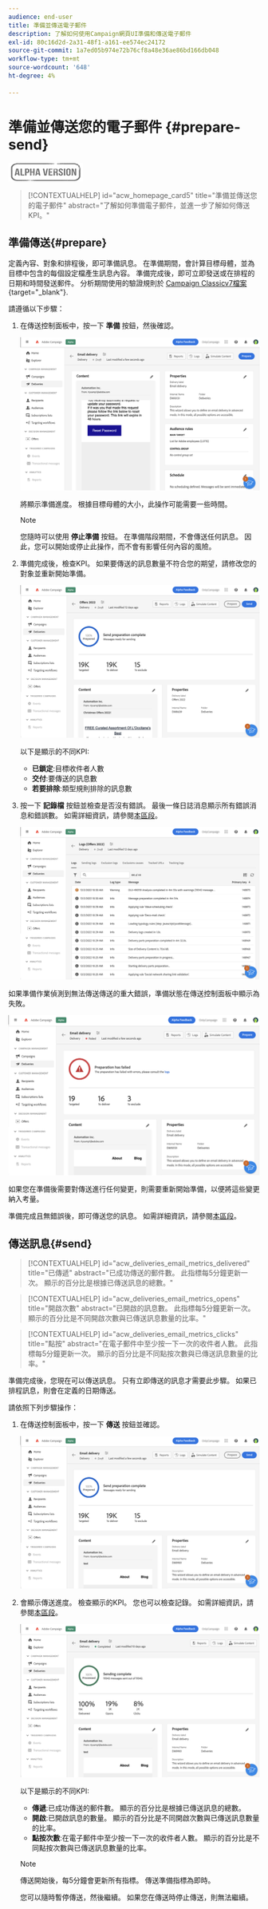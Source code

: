 ```yaml
---
audience: end-user
title: 準備並傳送電子郵件
description: 了解如何使用Campaign網頁UI準備和傳送電子郵件
exl-id: 80c16d2d-2a31-48f1-a161-ee574ec24172
source-git-commit: 1a7ed05b974e72b76cf8a48e36ae86bd166db048
workflow-type: tm+mt
source-wordcount: '648'
ht-degree: 4%

---
```


# 準備並傳送您的電子郵件 {#prepare-send}

![](../assets/do-not-localize/badge.png)

>[!CONTEXTUALHELP]
>id="acw_homepage_card5"
>title="準備並傳送您的電子郵件"
>abstract="了解如何準備電子郵件，並進一步了解如何傳送KPI。"

<!--

	show how to prepare and send the email + the live kpis in the dashboard

like acc when preparation, target calculated then send
real time KPIs, not in AJO. similar to ACS.
exclusion logs, causes
-->

<!--
send also KPIs
-->

## 準備傳送{#prepare}

定義內容、對象和排程後，即可準備訊息。 在準備期間，會計算目標母體，並為目標中包含的每個設定檔產生訊息內容。 準備完成後，即可立即發送或在排程的日期和時間發送郵件。 分析期間使用的驗證規則於 [Campaign Classicv7檔案](https://experienceleague.adobe.com/docs/campaign-classic/using/sending-messages/key-steps-when-creating-a-delivery/steps-validating-the-delivery.html#validation-process-with-typologies){target="_blank"}.

請遵循以下步驟：

1. 在傳送控制面板中，按一下 **準備** 按鈕，然後確認。

   ![](assets/prepare.png)

   將顯示準備進度。 根據目標母體的大小，此操作可能需要一些時間。

   >[!NOTE]
   >
   >您隨時可以使用 **停止準備** 按鈕。 在準備階段期間，不會傳送任何訊息。 因此，您可以開始或停止此操作，而不會有影響任何內容的風險。

1. 準備完成後，檢查KPI。 如果要傳送的訊息數量不符合您的期望，請修改您的對象並重新開始準備。

   ![](assets/prepare2.png)

   以下是顯示的不同KPI:

   * **已鎖定**:目標收件者人數
   * **交付**:要傳送的訊息數
   * **若要排除**:類型規則排除的訊息數

1. 按一下 **記錄檔** 按鈕並檢查是否沒有錯誤。 最後一條日誌消息顯示所有錯誤消息和錯誤數。 如需詳細資訊，請參閱[本區段](delivery-logs.md)。

   ![](assets/prepare-logs.png)

如果準備作業偵測到無法傳送傳送的重大錯誤，準備狀態在傳送控制面板中顯示為失敗。

![](assets/prepare-error.png)

如果您在準備後需要對傳送進行任何變更，則需要重新開始準備，以便將這些變更納入考量。

準備完成且無錯誤後，即可傳送您的訊息。 如需詳細資訊，請參閱[本區段](#send)。

## 傳送訊息{#send}

>[!CONTEXTUALHELP]
>id="acw_deliveries_email_metrics_delivered"
>title="已傳遞"
>abstract="已成功傳送的郵件數。 此指標每5分鐘更新一次。 顯示的百分比是根據已傳送訊息的總數。"

>[!CONTEXTUALHELP]
>id="acw_deliveries_email_metrics_opens"
>title="開啟次數"
>abstract="已開啟的訊息數。 此指標每5分鐘更新一次。 顯示的百分比是不同開啟次數與已傳送訊息數量的比率。"

>[!CONTEXTUALHELP]
>id="acw_deliveries_email_metrics_clicks"
>title="點按"
>abstract="在電子郵件中至少按一下一次的收件者人數。 此指標每5分鐘更新一次。 顯示的百分比是不同點按次數與已傳送訊息數量的比率。"


準備完成後，您現在可以傳送訊息。 只有立即傳送的訊息才需要此步驟。 如果已排程訊息，則會在定義的日期傳送。

請依照下列步驟操作：

1. 在傳送控制面板中，按一下 **傳送** 按鈕並確認。

   ![](assets/send.png)

1. 會顯示傳送進度。 檢查顯示的KPI。 您也可以檢查記錄。 如需詳細資訊，請參閱[本區段](delivery-logs.md)。

   ![](assets/send2.png)

   以下是顯示的不同KPI:

   * **傳遞**:已成功傳送的郵件數。 顯示的百分比是根據已傳送訊息的總數。
   * **開啟**:已開啟訊息的數量。 顯示的百分比是不同開啟次數與已傳送訊息數量的比率。
   * **點按次數**:在電子郵件中至少按一下一次的收件者人數。 顯示的百分比是不同點按次數與已傳送訊息數量的比率。

   >[!NOTE]
   >
   >傳送開始後，每5分鐘會更新所有指標。 傳送準備指標為即時。

   您可以隨時暫停傳送，然後繼續。 如果您在傳送時停止傳送，則無法繼續。
